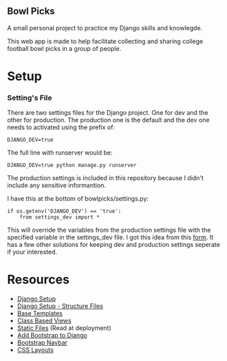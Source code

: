 ## Bowl Picks
A small personal project to practice my Django skills and knowlegde.

This web app is made to help facilitate collecting and sharing college
football bowl picks in a group of people.

# Setup

### Setting's File
There are two settings files for the Django project. One for dev and the other for production.
The production one is the default and the dev one needs to activated using the prefix of:

```
DJANGO_DEV=true
```

The full line with runserver would be:

```
DJANGO_DEV=true python manage.py runserver
```

The production settings is included in this repository because I didn't include any sensitive
informantion.

I have this at the bottom of bowlpicks/settings.py:

```
if os.getenv('DJANGO_DEV') == 'true':
    from settings_dev import *
```

This will override the variables from the production settings file with the specified variable in the
settings_dev file. I got this idea from this [form](https://stackoverflow.com/questions/10664244/django-how-to-manage-development-and-production-settings). It has a few other solutions for keeping dev
and production settings seperate if your interested.

# Resources
* [Django Setup](https://medium.com/@sjhomem/creating-a-django-project-base-template-f5bab9f2114c)
* [Django Setup - Structure Files](https://studygyaan.com/django/best-practice-to-structure-django-project-directories-and-files#:~:text=The%20way%20I%20like%20to,content%20in%20the%20media%20folder)
* [Base Templates](https://developer.mozilla.org/en-US/docs/Learn/Server-side/Django/Home_page)
* [Class Based Views](https://docs.djangoproject.com/en/4.2/topics/class-based-views/generic-display/)
* [Static Files](https://docs.djangoproject.com/en/4.2/howto/static-files/) (Read at deployment)
* [Add Bootstrap to Django](https://www.w3schools.com/django/django_add_bootstrap5.php)
* [Bootstrap Navbar](https://www.quackit.com/bootstrap/bootstrap_5/tutorial/bootstrap_navbars.cfm)
* [CSS Layouts](https://developer.mozilla.org/en-US/docs/Learn/CSS/CSS_layout)
